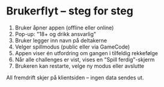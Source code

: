 # Brukerflyt – steg for steg

1. Bruker åpner appen (offline eller online)
2. Pop-up: "18+ og drikk ansvarlig"
3. Bruker legger inn navn på deltakerne
4. Velger spillmodus (public eller via GameCode)
5. Appen viser én utfordring om gangen i tilfeldig rekkefølge
6. Når alle challenges er vist, vises en "Spill ferdig"-skjerm
7. Brukeren kan restarte, velge ny modus eller avslutte

All fremdrift skjer på klientsiden – ingen data sendes ut.